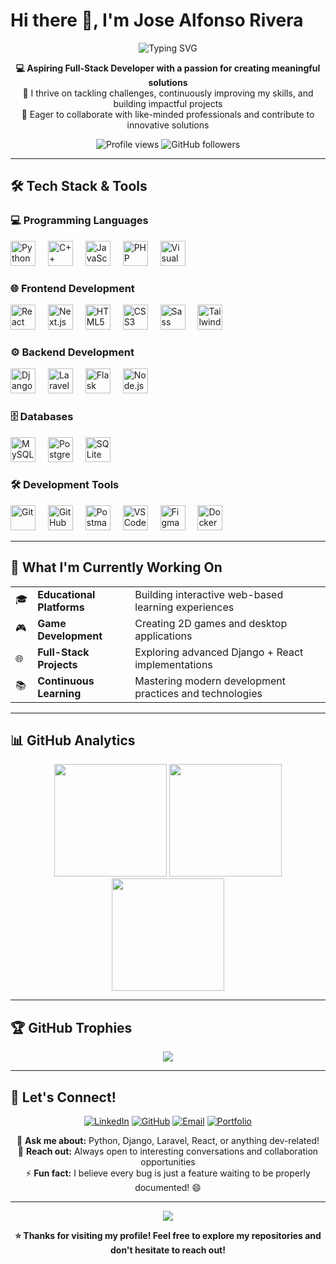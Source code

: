 # Hi there 👋, I'm Jose Alfonso Rivera

<div align="center">
  <img src="https://readme-typing-svg.herokuapp.com?font=Fira+Code&pause=1000&color=F7931E&width=435&lines=Web+Developer+%7C+Software+Developer;Problem+Solver+%7C+Tech+Enthusiast;Always+Learning+%7C+Always+Growing" alt="Typing SVG" />
</div>

<p align="center">
  <strong>💻 Aspiring Full-Stack Developer with a passion for creating meaningful solutions</strong><br/>
  🚀 I thrive on tackling challenges, continuously improving my skills, and building impactful projects<br/>
  🤝 Eager to collaborate with like-minded professionals and contribute to innovative solutions
</p>

<div align="center">
  <img src="https://komarev.com/ghpvc/?username=Jhay1212&label=Profile%20views&color=0e75b6&style=flat" alt="Profile views" />
  <img src="https://img.shields.io/github/followers/Jhay1212?label=Followers&style=social" alt="GitHub followers" />
</div>

---

## 🛠️ Tech Stack & Tools

### 💻 Programming Languages
<p align="left">
  <img src="https://skillicons.dev/icons?i=python" height="40" alt="Python" title="Python" />
  <img width="12" />
  <img src="https://skillicons.dev/icons?i=cpp" height="40" alt="C++" title="C++" />
  <img width="12" />
  <img src="https://skillicons.dev/icons?i=js" height="40" alt="JavaScript" title="JavaScript" />
  <img width="12" />
  <img src="https://skillicons.dev/icons?i=php" height="40" alt="PHP" title="PHP" />
  <img width="12" />
  <img src="https://skillicons.dev/icons?i=dotnet" height="40" alt="Visual Basic .NET" title="Visual Basic .NET" />
</p>

### 🌐 Frontend Development
<p align="left">
  <img src="https://skillicons.dev/icons?i=react" height="40" alt="React" title="React" />
  <img width="12" />
  <img src="https://skillicons.dev/icons?i=nextjs" height="40" alt="Next.js" title="Next.js" />
  <img width="12" />
  <img src="https://skillicons.dev/icons?i=html" height="40" alt="HTML5" title="HTML5" />
  <img width="12" />
  <img src="https://skillicons.dev/icons?i=css" height="40" alt="CSS3" title="CSS3" />
  <img width="12" />
  <img src="https://skillicons.dev/icons?i=sass" height="40" alt="Sass" title="Sass" />
  <img width="12" />
  <img src="https://skillicons.dev/icons?i=tailwind" height="40" alt="Tailwind CSS" title="Tailwind CSS" />
</p>

### ⚙️ Backend Development
<p align="left">
  <img src="https://skillicons.dev/icons?i=django" height="40" alt="Django" title="Django" />
  <img width="12" />
  <img src="https://skillicons.dev/icons?i=laravel" height="40" alt="Laravel" title="Laravel" />
  <img width="12" />
  <img src="https://skillicons.dev/icons?i=flask" height="40" alt="Flask" title="Flask" />
  <img width="12" />
  <img src="https://skillicons.dev/icons?i=nodejs" height="40" alt="Node.js" title="Node.js" />
</p>

### 🗄️ Databases
<p align="left">
  <img src="https://skillicons.dev/icons?i=mysql" height="40" alt="MySQL" title="MySQL" />
  <img width="12" />
  <img src="https://skillicons.dev/icons?i=postgresql" height="40" alt="PostgreSQL" title="PostgreSQL" />
  <img width="12" />
  <img src="https://skillicons.dev/icons?i=sqlite" height="40" alt="SQLite" title="SQLite" />
</p>

### 🛠️ Development Tools
<p align="left">
  <img src="https://skillicons.dev/icons?i=git" height="40" alt="Git" title="Git" />
  <img width="12" />
  <img src="https://skillicons.dev/icons?i=github" height="40" alt="GitHub" title="GitHub" />
  <img width="12" />
  <img src="https://skillicons.dev/icons?i=postman" height="40" alt="Postman" title="Postman" />
  <img width="12" />
  <img src="https://skillicons.dev/icons?i=vscode" height="40" alt="VS Code" title="VS Code" />
  <img width="12" />
  <img src="https://skillicons.dev/icons?i=figma" height="40" alt="Figma" title="Figma" />
  <img width="12" />
  <img src="https://skillicons.dev/icons?i=docker" height="40" alt="Docker" title="Docker" />
</p>

---

## 🚀 What I'm Currently Working On

<table>
  <tr>
    <td>🎓</td>
    <td><strong>Educational Platforms</strong></td>
    <td>Building interactive web-based learning experiences</td>
  </tr>
  <tr>
    <td>🎮</td>
    <td><strong>Game Development</strong></td>
    <td>Creating 2D games and desktop applications</td>
  </tr>
  <tr>
    <td>🌐</td>
    <td><strong>Full-Stack Projects</strong></td>
    <td>Exploring advanced Django + React implementations</td>
  </tr>
  <tr>
    <td>📚</td>
    <td><strong>Continuous Learning</strong></td>
    <td>Mastering modern development practices and technologies</td>
  </tr>
</table>

---

## 📊 GitHub Analytics

<div align="center">
  <img src="https://github-readme-stats.vercel.app/api?username=Jhay1212&show_icons=true&theme=tokyonight&hide_border=true&count_private=true" height="180" />
  <img src="https://github-readme-stats.vercel.app/api/top-langs/?username=Jhay1212&layout=compact&theme=tokyonight&hide_border=true" height="180" />
</div>

<div align="center">
  <img src="https://github-readme-streak-stats.herokuapp.com/?user=Jhay1212&theme=tokyonight&hide_border=true" height="180" />
</div>

---

## 🏆 GitHub Trophies
<div align="center">
  <img src="https://github-profile-trophy.vercel.app/?username=Jhay1212&theme=tokyonight&no-frame=true&column=7" />
</div>

---

## 💬 Let's Connect!

<div align="center">
  
[![LinkedIn](https://img.shields.io/badge/LinkedIn-0077B5?style=for-the-badge&logo=linkedin&logoColor=white)](https://linkedin.com/in/yourprofile)
[![GitHub](https://img.shields.io/badge/GitHub-100000?style=for-the-badge&logo=github&logoColor=white)](https://github.com/Jhay1212)
[![Email](https://img.shields.io/badge/Email-D14836?style=for-the-badge&logo=gmail&logoColor=white)](mailto:your.email@example.com)
[![Portfolio](https://img.shields.io/badge/Portfolio-FF5722?style=for-the-badge&logo=google-chrome&logoColor=white)](https://yourportfolio.com)

</div>

<p align="center">
  💬 <strong>Ask me about:</strong> Python, Django, Laravel, React, or anything dev-related!<br/>
  📧 <strong>Reach out:</strong> Always open to interesting conversations and collaboration opportunities<br/>
  ⚡ <strong>Fun fact:</strong> I believe every bug is just a feature waiting to be properly documented! 😄
</p>

---

<div align="center">
  <img src="https://capsule-render.vercel.app/api?type=waving&color=gradient&height=100&section=footer" />
  
  <p><strong>⭐️ Thanks for visiting my profile! Feel free to explore my repositories and don't hesitate to reach out!</strong></p>
</div>
